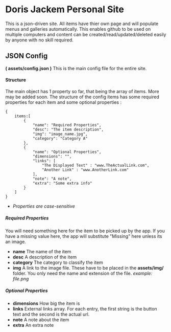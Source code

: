 # Doris Jackem Personal Site
This is a json-driven site.
All items have thier own page and will populate menus and galleries automatically. This enables github to be used on multiple computers and content can be created/read/updated/deleted easily by anyone with no skill required.

## JSON Config
**( assets/config.json )**
This is the main config file for the entire site.
#### Structure
The main object has 1 property so far, that being the array of items. More may be added soon.
The structure of the config items has some required properties for each item and some optional properties :
```
{
    items:[
        {
            "name": "Required Properties",
            "desc": "The item description",
            "img": "image_name.jpg",
            "category": "Category A"
        },
        {
            "name": "Optional Properties",
            "dimensions": "",
            "links": [
                "The Displayed Text" : "www.TheActualLink.com",
                "Another Link" : "www.AnotherLink.com"
            ],
            "note": "A note",
            "extra": "Some extra info"
        }
    ]
}
``````
* *Properties are case-sensitive*
##### Required Properties
You will need something here for the item to be picked up by the app. If you have a missing value here, the app will substitute "Missing" here unless its an image.
- **name** The name of the item
- **desc** A description of the item
- **category** The category to classify the item
- **img** A link to the image file. These have to be placed in the **assets/img/** folder. You only need the name and extension of the file. *example: file.png*

##### Optional Properties
- **dimensions** How big the item is
- **links** External links array. For each entry, the first string is the button text and the second is the actual url.
- **note** A note about the item
- **extra** An extra note


